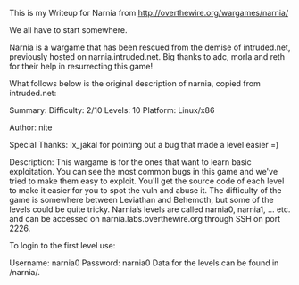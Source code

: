 This is my Writeup for Narnia from http://overthewire.org/wargames/narnia/


We all have to start somewhere.

Narnia is a wargame that has been rescued from the demise of intruded.net, previously hosted on narnia.intruded.net. Big thanks to adc, morla and reth for their help in resurrecting this game!

What follows below is the original description of narnia, copied from intruded.net:

Summary:
Difficulty:     2/10
Levels:         10
Platform:   Linux/x86

Author:
nite

Special Thanks:
lx_jakal for pointing out a bug that made a level easier =)

Description:
This wargame is for the ones that want to learn basic exploitation. You can see the most
common bugs in this game and we've tried to make them easy to exploit. You'll get the
source code of each level to make it easier for you to spot the vuln and abuse it. The
difficulty of the game is somewhere between Leviathan and Behemoth, but some of the
levels could be quite tricky.
Narnia’s levels are called narnia0, narnia1, … etc. and can be accessed on narnia.labs.overthewire.org through SSH on port 2226.

To login to the first level use:

Username: narnia0
Password: narnia0
Data for the levels can be found in /narnia/.
